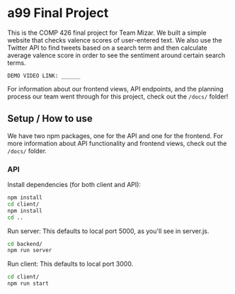 # a99 Final Project

This is the COMP 426 final project for Team Mizar. We built a simple website that checks valence scores of user-entered text. We also use the Twitter API to find tweets based on a search term and then calculate average valence score in order to see the sentiment around certain search terms.

`DEMO VIDEO LINK: ______`

For information about our frontend views, API endpoints, and the planning process our team went through for this project, check out the `/docs/` folder!


## Setup / How to use

We have two npm packages, one for the API and one for the frontend. For more information about API functionality and frontend views, check out the `/docs/` folder.

### API

Install dependencies (for both client and API):
```bash
npm install
cd client/
npm install
cd ..
 ```

Run server:
This defaults to local port 5000, as you'll see in server.js. 
```bash
cd backend/
npm run server
```

Run client:
This defaults to local port 3000.
```bash
cd client/
npm run start
```
